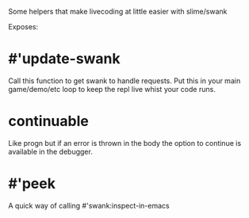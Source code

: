 Some helpers that make livecoding at little easier with slime/swank

Exposes:

# #'update-swank

Call this function to get swank to handle requests. Put this in your main game/demo/etc loop to keep the repl live whist your code runs.

# continuable

Like progn but if an error is thrown in the body the option to continue is available in the debugger.

# #'peek

A quick way of calling #'swank:inspect-in-emacs
